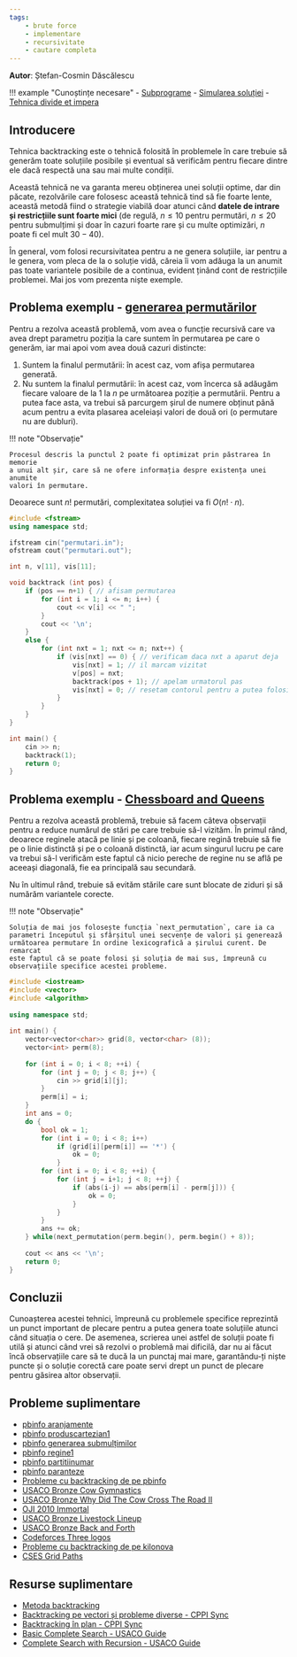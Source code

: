 ```yaml
---
tags:
    - brute force
    - implementare
    - recursivitate
    - cautare completa
---
```


**Autor**: Ștefan-Cosmin Dăscălescu

!!! example "Cunoștințe necesare"
    - [Subprograme](https://edu.roalgo.ro/cppintro/functions/)
    - [Simularea soluției](https://edu.roalgo.ro/usor/simulating-solution/)
    - [Tehnica divide et impera](https://edu.roalgo.ro/mediu/divide-et-impera/)

## Introducere

Tehnica backtracking este o tehnică folosită în problemele în care trebuie să
generăm toate soluțiile posibile și eventual să verificăm pentru fiecare dintre
ele dacă respectă una sau mai multe condiții.

Această tehnică ne va garanta mereu obținerea unei soluții optime, dar din
păcate, rezolvările care folosesc această tehnică tind să fie foarte lente,
această metodă fiind o strategie viabilă doar atunci când **datele de intrare și
restricțiile sunt foarte mici** (de regulă, $n \leq 10$ pentru permutări, $n
\leq 20$ pentru submulțimi și doar în cazuri foarte rare și cu multe optimizări,
$n$ poate fi cel mult $30-40$).

În general, vom folosi recursivitatea pentru a ne genera soluțiile, iar pentru a
le genera, vom pleca de la o soluție vidă, căreia îi vom adăuga la un anumit pas
toate variantele posibile de a continua, evident ținând cont de restricțiile
problemei. Mai jos vom prezenta niște exemple.

## Problema exemplu - [generarea permutărilor](https://www.pbinfo.ro/probleme/123/permutari)

Pentru a rezolva această problemă, vom avea o funcție recursivă care va avea
drept parametru poziția la care suntem în permutarea pe care o generăm, iar mai
apoi vom avea două cazuri distincte:

1. Suntem la finalul permutării: în acest caz, vom afișa permutarea generată.
2. Nu suntem la finalul permutării: în acest caz, vom încerca să adăugăm fiecare
   valoare de la 1 la $n$ pe următoarea poziție a permutării. Pentru a putea
   face asta, va trebui să parcurgem șirul de numere obținut până acum pentru a
   evita plasarea aceleiași valori de două ori (o permutare nu are dubluri).

!!! note "Observație"

    Procesul descris la punctul 2 poate fi optimizat prin păstrarea în memorie
    a unui alt șir, care să ne ofere informația despre existența unei anumite
    valori în permutare.

Deoarece sunt $n!$ permutări, complexitatea soluției va fi $O(n! \cdot n)$.

```cpp
#include <fstream>
using namespace std;

ifstream cin("permutari.in");
ofstream cout("permutari.out");

int n, v[11], vis[11];

void backtrack (int pos) {
    if (pos == n+1) { // afisam permutarea
        for (int i = 1; i <= n; i++) {
            cout << v[i] << " ";
        }
        cout << '\n';
    }
    else {
        for (int nxt = 1; nxt <= n; nxt++) {
            if (vis[nxt] == 0) { // verificam daca nxt a aparut deja
                vis[nxt] = 1; // il marcam vizitat
                v[pos] = nxt;
                backtrack(pos + 1); // apelam urmatorul pas
                vis[nxt] = 0; // resetam contorul pentru a putea folosi nxt in viitor
            }
        }
    }
}

int main() {
    cin >> n;
    backtrack(1);
    return 0;
}
```

## Problema exemplu - [Chessboard and Queens](https://cses.fi/problemset/task/1624)

Pentru a rezolva această problemă, trebuie să facem câteva observații pentru a
reduce numărul de stări pe care trebuie să-l vizităm. În primul rând, deoarece
reginele atacă pe linie și pe coloană, fiecare regină trebuie să fie pe o linie
distinctă și pe o coloană distinctă, iar acum singurul lucru pe care va trebui
să-l verificăm este faptul că nicio pereche de regine nu se află pe aceeași
diagonală, fie ea principală sau secundară.

Nu în ultimul rând, trebuie să evităm stările care sunt blocate de ziduri și să
numărăm variantele corecte.

!!! note "Observație"

    Soluția de mai jos folosește funcția `next_permutation`, care ia ca
    parametri începutul și sfârșitul unei secvențe de valori și generează
    următoarea permutare în ordine lexicografică a șirului curent. De remarcat
    este faptul că se poate folosi și soluția de mai sus, împreună cu
    observațiile specifice acestei probleme.

```cpp
#include <iostream>
#include <vector>
#include <algorithm>
 
using namespace std;
 
int main() {
    vector<vector<char>> grid(8, vector<char> (8));
    vector<int> perm(8);
    
    for (int i = 0; i < 8; ++i) {
        for (int j = 0; j < 8; j++) {
            cin >> grid[i][j];
        }
        perm[i] = i;
    }
    int ans = 0;
    do {
        bool ok = 1;
        for (int i = 0; i < 8; i++)
            if (grid[i][perm[i]] == '*') {
                ok = 0;
            }
        for (int i = 0; i < 8; ++i) {
            for (int j = i+1; j < 8; ++j) {
                if (abs(i-j) == abs(perm[i] - perm[j])) {
                    ok = 0;
                }
            }
        }
        ans += ok;
    } while(next_permutation(perm.begin(), perm.begin() + 8));
    
    cout << ans << '\n';
    return 0;
}
```

## Concluzii

Cunoașterea acestei tehnici, împreună cu problemele specifice reprezintă un
punct important de plecare pentru a putea genera toate soluțiile atunci când
situația o cere. De asemenea, scrierea unei astfel de soluții poate fi utilă și
atunci când vrei să rezolvi o problemă mai dificilă, dar nu ai făcut încă
observațiile care să te ducă la un punctaj mai mare, garantându-ți niște puncte
și o soluție corectă care poate servi drept un punct de plecare pentru găsirea
altor observații.

## Probleme suplimentare

- [pbinfo aranjamente](https://www.pbinfo.ro/probleme/196/aranjamente)
- [pbinfo
  produscartezian1](https://www.pbinfo.ro/probleme/1277/produscartezian1)
- [pbinfo generarea
  submulțimilor](https://www.pbinfo.ro/probleme/198/submultimi)
- [pbinfo regine1](https://www.pbinfo.ro/probleme/1281/regine1)
- [pbinfo partitiinumar](https://www.pbinfo.ro/probleme/320/partitiinumar)
- [pbinfo paranteze](https://www.pbinfo.ro/probleme/344/paranteze)
- [Probleme cu backtracking de pe
  pbinfo](https://www.pbinfo.ro/probleme/categorii/27/backtracking)
- [USACO Bronze Cow
  Gymnastics](https://usaco.org/index.php?page=viewproblem2&cpid=963)
- [USACO Bronze Why Did The Cow Cross The Road
  II](https://usaco.org/index.php?page=viewproblem2&cpid=712)
- [OJI 2010 Immortal](https://kilonova.ro/problems/41)
- [USACO Bronze Livestock
  Lineup](http://www.usaco.org/index.php?page=viewproblem2&cpid=965)
- [USACO Bronze Back and
  Forth](http://www.usaco.org/index.php?page=viewproblem2&cpid=857)
- [Codeforces Three logos](https://codeforces.com/problemset/problem/581/D)
- [Probleme cu backtracking de pe kilonova](https://kilonova.ro/tags/378)
- [CSES Grid Paths](https://cses.fi/problemset/task/1625)

## Resurse suplimentare

- [Metoda
  backtracking](https://www.pbinfo.ro/articole/16597/metoda-backtracking)
- [Backtracking pe vectori și probleme diverse - CPPI
  Sync](https://cppi.sync.ro/materia/backtracking_pe_vectori.html)
- [Backtracking în plan - CPPI
  Sync](https://cppi.sync.ro/materia/backtracking_in_plan.html)
- [Basic Complete Search - USACO
  Guide](https://usaco.guide/bronze/intro-complete)
- [Complete Search with Recursion - USACO
  Guide](https://usaco.guide/bronze/complete-rec)
